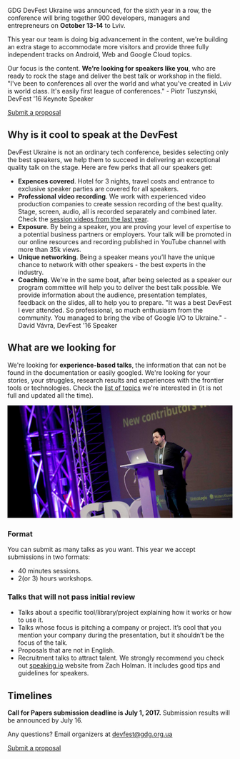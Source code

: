 GDG DevFest Ukraine was announced, for the sixth year in a row, the conference will bring together 900 developers, managers and entrepreneurs on **October 13-14** to Lviv.

This year our team is doing big advancement in the content, we're building an extra stage to accommodate more visitors and provide three fully independent tracks on Android, Web and Google Cloud topics.

Our focus is the content. **We’re looking for speakers like you**, who are ready to rock the stage and deliver the best talk or workshop in the field. "I've been to conferences all over the world and what you've created in Lviv is world class. It's easily first league of conferences." - Piotr Tuszynski, DevFest '16 Keynote Speaker

<div layout horizontal center-justified> <a href="http://bit.ly/df17-c4p" rel="noopener noreferrer"> <paper-button primary>Submit a proposal</paper-button> </a> </div>

## Why is it cool to speak at the DevFest

DevFest Ukraine is not an ordinary tech conference, besides selecting only the best speakers, we help them to succeed in delivering an exceptional quality talk on the stage. Here are few perks that all our speakers get:

- **Expences covered**. Hotel for 3 nights, travel costs and entrance to exclusive speaker parties are covered for all speakers.
- **Professional video recording**. We work with experienced video production companies to create session recording of the best quality. Stage, screen, audio, all is recorded separately and combined later. Check the [session videos from the last year](https://www.youtube.com/watch?v=VOwUnBkqmo4).
- **Exposure**. By being a speaker, you are proving your level of expertise to a potential business partners or employers. Your talk will be promoted in our online resources and recording published in YouTube channel with more than 35k views.
- **Unique networking**. Being a speaker means you’ll have the unique chance to network with other speakers - the best experts in the industry.
- **Coaching**. We're in the same boat, after being selected as a speaker our program committee will help you to deliver the best talk possible. We provide information about the audience, presentation templates, feedback on the slides, all to help you to prepare. "It was a best DevFest I ever attended. So professional, so much enthusiasm from the community. You managed to bring the vibe of Google I/O to Ukraine." - David Vávra, DevFest '16 Speaker

## What are we looking for

We're looking for **experience-based talks**, the information that can not be found in the documentation or easily googled. We're looking for your stories, your struggles, research results and experiences with the frontier tools or technologies. Check the [list of topics](https://docs.google.com/document/d/18eGvBr6wdlXsfiZM4EK6SubfL3G1RWj-ABTBN9pngNg/edit?usp=sharing) we're interested in (it is not full and updated all the time).

![sample cfp image](/images/posts/c4p.jpg)

### Format

You can submit as many talks as you want. This year we accept submissions in two formats:

- 40 minutes sessions.
- 2(or 3) hours workshops.

### Talks that will not pass initial review

- Talks about a specific tool/library/project explaining how it works or how to use it.
- Talks whose focus is pitching a company or project. It’s cool that you mention your company during the presentation, but it shouldn’t be the focus of the talk.
- Proposals that are not in English.
- Recruitment talks to attract talent. We strongly recommend you check out [speaking.io](http://speaking.io/) website from Zach Holman. It includes good tips and guidelines for speakers.

## Timelines

**Call for Papers submission deadline is July 1, 2017.** Submission results will be announced by July 16.

Any questions? Email organizers at [devfest@gdg.org.ua](mailto:devfest@gdg.org.ua)

<div layout horizontal center-justified> <a href="http://bit.ly/df17-c4p" rel="noopener noreferrer"> <paper-button primary>Submit a proposal</paper-button> </a> </div>
